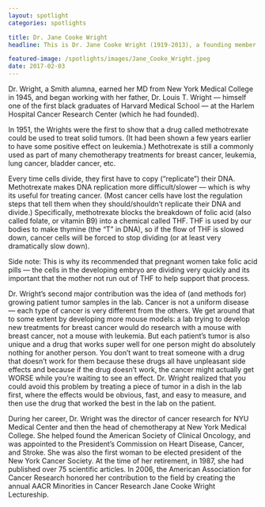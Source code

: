 ```yaml
---
layout: spotlight
categories: spotlights

title: Dr. Jane Cooke Wright
headline: This is Dr. Jane Cooke Wright (1919-2013), a founding member of the American Society of Clinical Oncology and pioneer in the field of cancer research and treatment.

featured-image: /spotlights/images/Jane_Cooke_Wright.jpeg
date: 2017-02-03
---
```


Dr. Wright, a Smith alumna, earned her MD from New York Medical College in 1945, and began working with her father, Dr. Louis T. Wright — himself one of the first black graduates of Harvard Medical School — at the Harlem Hospital Cancer Research Center (which he had founded).

In 1951, the Wrights were the first to show that a drug called methotrexate could be used to treat solid tumors. (It had been shown a few years earlier to have some positive effect on leukemia.) Methotrexate is still a commonly used as part of many chemotherapy treatments for breast cancer, leukemia, lung cancer, bladder cancer, etc.

Every time cells divide, they first have to copy (“replicate”) their DNA. Methotrexate makes DNA replication more difficult/slower — which is why its useful for treating cancer. (Most cancer cells have lost the regulation steps that tell them when they should/shouldn’t replicate their DNA and divide.) Specifically, methotrexate blocks the breakdown of folic acid (also called folate, or vitamin B9) into a chemical called THF. THF is used by our bodies to make thymine (the “T” in DNA), so if the flow of THF is slowed down, cancer cells will be forced to stop dividing (or at least very dramatically slow down).

Side note: This is why its recommended that pregnant women take folic acid pills — the cells in the developing embryo are dividing very quickly and its important that the mother not run out of THF to help support that process.

Dr. Wright’s second major contribution was the idea of (and methods for) growing patient tumor samples in the lab. Cancer is not a uniform disease — each type of cancer is very different from the others. We get around that to some extent by developing more mouse models: a lab trying to develop new treatments for breast cancer would do research with a mouse with breast cancer, not a mouse with leukemia. But each patient’s tumor is also unique and a drug that works super well for one person might do absolutely nothing for another person. You don’t want to treat someone with a drug that doesn’t work for them because these drugs all have unpleasant side effects and because if the drug doesn’t work, the cancer might actually get WORSE while you’re waiting to see an effect. Dr. Wright realized that you could avoid this problem by treating a piece of tumor in a dish in the lab first, where the effects would be obvious, fast, and easy to measure, and then use the drug that worked the best in the lab on the patient.

During her career, Dr. Wright was the director of cancer research for NYU Medical Center and then the head of chemotherapy at New York Medical College. She helped found the American Society of Clinical Oncology, and was appointed to the President’s Commission on Heart Disease, Cancer, and Stroke. She was also the first woman to be elected president of the New York Cancer Society. At the time of her retirement, in 1987, she had published over 75 scientific articles. In 2006, the American Association for Cancer Research honored her contribution to the field by creating the annual AACR Minorities in Cancer Research Jane Cooke Wright Lectureship.

